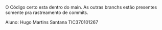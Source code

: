 O Código certo esta dentro do main.
As outras branchs estão presentes somente pra rastreamento de commits.

Aluno: Hugo Martins Santana
TIC370101267
